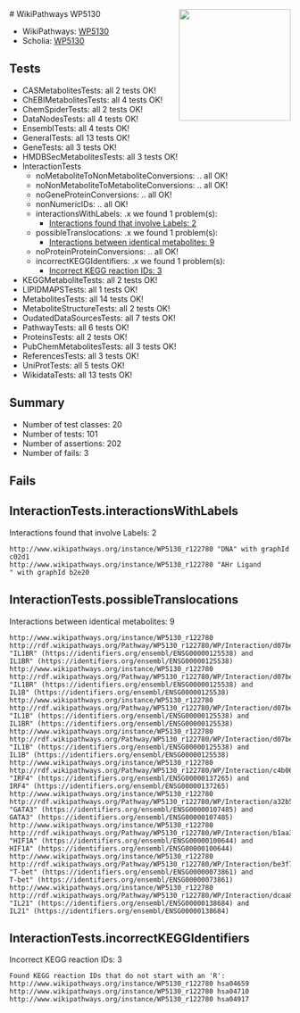 <img style="float: right; width: 200px" src="https://upload.wikimedia.org/wikipedia/commons/thumb/8/83/Wplogo_with_text_500.png/640px-Wplogo_with_text_500.png" />
# WikiPathways WP5130

* WikiPathways: [WP5130](https://new.wikipathways.org/pathways/WP5130)
* Scholia: [WP5130](https://scholia.toolforge.org/wikipathways/WP5130)
## Tests
* CASMetabolitesTests: all 2 tests OK!
* ChEBIMetabolitesTests: all 4 tests OK!
* ChemSpiderTests: all 2 tests OK!
* DataNodesTests: all 4 tests OK!
* EnsemblTests: all 4 tests OK!
* GeneralTests: all 13 tests OK!
* GeneTests: all 3 tests OK!
* HMDBSecMetabolitesTests: all 3 tests OK!
* InteractionTests
    * noMetaboliteToNonMetaboliteConversions: .. all OK!
    * noNonMetaboliteToMetaboliteConversions: .. all OK!
    * noGeneProteinConversions: .. all OK!
    * nonNumericIDs: .. all OK!
    * interactionsWithLabels: .x we found 1 problem(s):
        * [Interactions found that involve Labels: 2](#630d2679)
    * possibleTranslocations: .x we found 1 problem(s):
        * [Interactions between identical metabolites: 9](#d59038cc)
    * noProteinProteinConversions: .. all OK!
    * incorrectKEGGIdentifiers: .x we found 1 problem(s):
        * [Incorrect KEGG reaction IDs: 3](#bcffb69b)
* KEGGMetaboliteTests: all 2 tests OK!
* LIPIDMAPSTests: all 1 tests OK!
* MetabolitesTests: all 14 tests OK!
* MetaboliteStructureTests: all 2 tests OK!
* OudatedDataSourcesTests: all 7 tests OK!
* PathwayTests: all 6 tests OK!
* ProteinsTests: all 2 tests OK!
* PubChemMetabolitesTests: all 3 tests OK!
* ReferencesTests: all 3 tests OK!
* UniProtTests: all 5 tests OK!
* WikidataTests: all 13 tests OK!


## Summary

* Number of test classes: 20
* Number of tests: 101
* Number of assertions: 202
* Number of fails: 3

## Fails

<a name="630d2679" />

## InteractionTests.interactionsWithLabels

Interactions found that involve Labels: 2
```
http://www.wikipathways.org/instance/WP5130_r122780 "DNA" with graphId c02d1
http://www.wikipathways.org/instance/WP5130_r122780 "AHr Ligand
" with graphId b2e20
```

<a name="d59038cc" />

## InteractionTests.possibleTranslocations

Interactions between identical metabolites: 9
```
http://www.wikipathways.org/instance/WP5130_r122780 http://rdf.wikipathways.org/Pathway/WP5130_r122780/WP/Interaction/d07be "IL1BR" (https://identifiers.org/ensembl/ENSG00000125538) and 
IL1BR" (https://identifiers.org/ensembl/ENSG00000125538)
http://www.wikipathways.org/instance/WP5130_r122780 http://rdf.wikipathways.org/Pathway/WP5130_r122780/WP/Interaction/d07be "IL1BR" (https://identifiers.org/ensembl/ENSG00000125538) and 
IL1B" (https://identifiers.org/ensembl/ENSG00000125538)
http://www.wikipathways.org/instance/WP5130_r122780 http://rdf.wikipathways.org/Pathway/WP5130_r122780/WP/Interaction/d07be "IL1B" (https://identifiers.org/ensembl/ENSG00000125538) and 
IL1BR" (https://identifiers.org/ensembl/ENSG00000125538)
http://www.wikipathways.org/instance/WP5130_r122780 http://rdf.wikipathways.org/Pathway/WP5130_r122780/WP/Interaction/d07be "IL1B" (https://identifiers.org/ensembl/ENSG00000125538) and 
IL1B" (https://identifiers.org/ensembl/ENSG00000125538)
http://www.wikipathways.org/instance/WP5130_r122780 http://rdf.wikipathways.org/Pathway/WP5130_r122780/WP/Interaction/c4b06 "IRF4" (https://identifiers.org/ensembl/ENSG00000137265) and 
IRF4" (https://identifiers.org/ensembl/ENSG00000137265)
http://www.wikipathways.org/instance/WP5130_r122780 http://rdf.wikipathways.org/Pathway/WP5130_r122780/WP/Interaction/a32b5 "GATA3" (https://identifiers.org/ensembl/ENSG00000107485) and 
GATA3" (https://identifiers.org/ensembl/ENSG00000107485)
http://www.wikipathways.org/instance/WP5130_r122780 http://rdf.wikipathways.org/Pathway/WP5130_r122780/WP/Interaction/b1aa3 "HIF1A" (https://identifiers.org/ensembl/ENSG00000100644) and 
HIF1A" (https://identifiers.org/ensembl/ENSG00000100644)
http://www.wikipathways.org/instance/WP5130_r122780 http://rdf.wikipathways.org/Pathway/WP5130_r122780/WP/Interaction/be3f7 "T-bet" (https://identifiers.org/ensembl/ENSG00000073861) and 
T-bet" (https://identifiers.org/ensembl/ENSG00000073861)
http://www.wikipathways.org/instance/WP5130_r122780 http://rdf.wikipathways.org/Pathway/WP5130_r122780/WP/Interaction/dcaa8 "IL21" (https://identifiers.org/ensembl/ENSG00000138684) and 
IL21" (https://identifiers.org/ensembl/ENSG00000138684)
```

<a name="bcffb69b" />

## InteractionTests.incorrectKEGGIdentifiers

Incorrect KEGG reaction IDs: 3
```
Found KEGG reaction IDs that do not start with an 'R':
http://www.wikipathways.org/instance/WP5130_r122780 hsa04659
http://www.wikipathways.org/instance/WP5130_r122780 hsa04710
http://www.wikipathways.org/instance/WP5130_r122780 hsa04917
```

